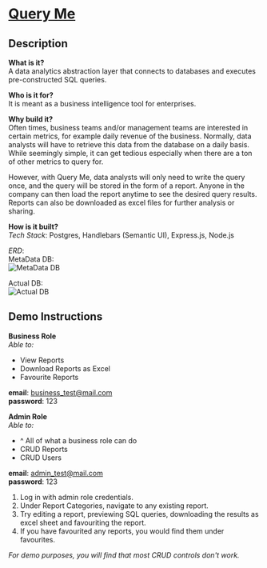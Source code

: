 # [Query Me](https://queryme-demo.herokuapp.com)

## Description

__What is it?__\
A data analytics abstraction layer that connects to databases and executes pre-constructed SQL queries.

__Who is it for?__\
It is meant as a business intelligence tool for enterprises. 

__Why build it?__\
Often times, business teams and/or management teams are interested in certain metrics, for example daily revenue of the business. Normally, data analysts will have to retrieve this data from the database on a daily basis. While seemingly simple, it can get tedious especially when there are a ton of other metrics to query for.

However, with Query Me, data analysts will only need to write the query once, and the query will be stored in the form of a report. Anyone in the company can then load the report anytime to see the desired query results. Reports can also be downloaded as excel files for further analysis or sharing.

__How is it built?__\
_Tech Stack_:
Postgres, Handlebars (Semantic UI), Express.js, Node.js

_ERD_:\
MetaData DB:\
![MetaData DB](https://i.imgur.com/AitDlXC.png)

Actual DB:\
![Actual DB](https://i.imgur.com/04fCgjZ.png)


## Demo Instructions

__Business Role__\
_Able to:_
- View Reports
- Download Reports as Excel
- Favourite Reports

__email__: business_test@mail.com\
__password__: 123

__Admin Role__\
_Able to:_
- ^ All of what a business role can do
- CRUD Reports
- CRUD Users

__email__: admin_test@mail.com\
__password__: 123

1) Log in with admin role credentials.
2) Under Report Categories, navigate to any existing report.
3) Try editing a report, previewing SQL queries, downloading the results as excel sheet and favouriting the report.
4) If you have favourited any reports, you would find them under favourites.

_For demo purposes, you will find that most CRUD controls don't work._
